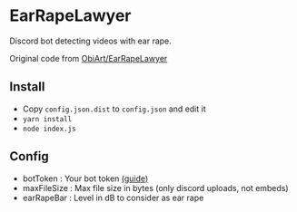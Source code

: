 # EarRapeLawyer
Discord bot detecting videos with ear rape.

Original code from [ObiArt/EarRapeLawyer](https://github.com/ObiArt/EarRapeLawyer)

## Install
- Copy `config.json.dist` to `config.json` and edit it
- `yarn install`
- `node index.js`

## Config
- botToken : Your bot token [(guide)](https://discordjs.guide/preparations/setting-up-a-bot-application.html)
- maxFileSize : Max file size in bytes (only discord uploads, not embeds)
- earRapeBar : Level in dB to consider as ear rape
